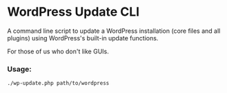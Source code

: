 # WordPress Update CLI

A command line script to update a WordPress installation (core files and all plugins) using WordPress's built-in update functions.

For those of us who don't like GUIs.

### Usage:

    ./wp-update.php path/to/wordpress
